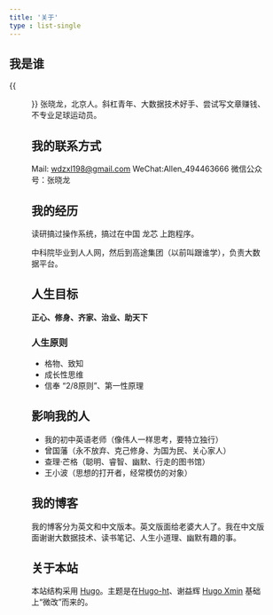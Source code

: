 ```yaml
---
title: '关于'
type : list-single
---
```


## 我是谁

{{<figure src="/media/trip_saipan.jpeg" caption="Photographed during a trip to Saipan by suxia.Wang in 2017" width="450" height="400">}}
张晓龙，北京人。斜杠青年、大数据技术好手、尝试写文章赚钱、不专业足球运动员。

## 我的联系方式

Mail: wdzxl198@gmail.com 
WeChat:Allen_494463666
微信公众号：张晓龙

## 我的经历

读研搞过操作系统，搞过在中国 龙芯 上跑程序。

中科院毕业到人人网，然后到高途集团（以前叫跟谁学），负责大数据平台。

## 人生目标

**正心、修身、齐家、治业、助天下**

### 人生原则
- 格物、致知
- 成长性思维
- 信奉 “2/8原则”、第一性原理

## 影响我的人

- 我的初中英语老师（像伟人一样思考，要特立独行）
- 曾国藩（永不放弃、克己修身、为国为民、关心家人）
- 查理·芒格（聪明、睿智、幽默、行走的图书馆）
- 王小波（思想的打开者，经常模仿的对象）

## 我的博客

我的博客分为英文和中文版本。英文版面给老婆大人了。我在中文版面谢谢大数据技术、读书笔记、人生小道理、幽默有趣的事。

## 关于本站

本站结构采用 [Hugo](https://gohugo.io)。主题是在[Hugo-ht](https://github.com/hongtaoh/hugo-ht)、谢益辉 [Hugo Xmin](https://github.com/yihui/hugo-xmin) 基础上“微改”而来的。
